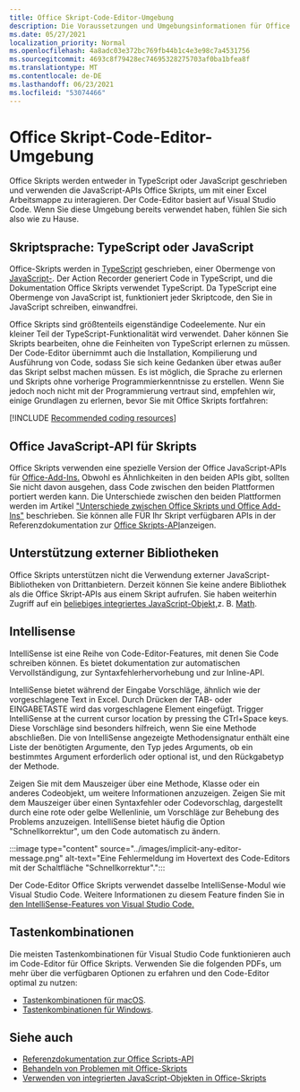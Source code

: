 ```yaml
---
title: Office Skript-Code-Editor-Umgebung
description: Die Voraussetzungen und Umgebungsinformationen für Office Skripts in Excel im Web.
ms.date: 05/27/2021
localization_priority: Normal
ms.openlocfilehash: 4a8adc03e372bc769fb44b1c4e3e98c7a4531756
ms.sourcegitcommit: 4693c8f79428ec74695328275703af0ba1bfea8f
ms.translationtype: MT
ms.contentlocale: de-DE
ms.lasthandoff: 06/23/2021
ms.locfileid: "53074466"
---
```

# <a name="office-scripts-code-editor-environment"></a>Office Skript-Code-Editor-Umgebung

Office Skripts werden entweder in TypeScript oder JavaScript geschrieben und verwenden die JavaScript-APIs Office Skripts, um mit einer Excel Arbeitsmappe zu interagieren. Der Code-Editor basiert auf Visual Studio Code. Wenn Sie diese Umgebung bereits verwendet haben, fühlen Sie sich also wie zu Hause.

## <a name="scripting-language-typescript-or-javascript"></a>Skriptsprache: TypeScript oder JavaScript

Office-Skripts werden in [TypeScript](https://www.typescriptlang.org/docs/home.html) geschrieben, einer Obermenge von [JavaScript-](https://developer.mozilla.org/docs/Web/JavaScript). Der Action Recorder generiert Code in TypeScript, und die Dokumentation Office Skripts verwendet TypeScript. Da TypeScript eine Obermenge von JavaScript ist, funktioniert jeder Skriptcode, den Sie in JavaScript schreiben, einwandfrei.

Office Skripts sind größtenteils eigenständige Codeelemente. Nur ein kleiner Teil der TypeScript-Funktionalität wird verwendet. Daher können Sie Skripts bearbeiten, ohne die Feinheiten von TypeScript erlernen zu müssen. Der Code-Editor übernimmt auch die Installation, Kompilierung und Ausführung von Code, sodass Sie sich keine Gedanken über etwas außer das Skript selbst machen müssen. Es ist möglich, die Sprache zu erlernen und Skripts ohne vorherige Programmierkenntnisse zu erstellen. Wenn Sie jedoch noch nicht mit der Programmierung vertraut sind, empfehlen wir, einige Grundlagen zu erlernen, bevor Sie mit Office Skripts fortfahren:

[!INCLUDE [Recommended coding resources](../includes/coding-basics-references.md)]

## <a name="office-scripts-javascript-api"></a>Office JavaScript-API für Skripts

Office Skripts verwenden eine spezielle Version der Office JavaScript-APIs für [Office-Add-Ins.](/office/dev/add-ins/overview/index) Obwohl es Ähnlichkeiten in den beiden APIs gibt, sollten Sie nicht davon ausgehen, dass Code zwischen den beiden Plattformen portiert werden kann. Die Unterschiede zwischen den beiden Plattformen werden im Artikel ["Unterschiede zwischen Office Skripts und Office Add-Ins"](../resources/add-ins-differences.md#apis) beschrieben. Sie können alle FÜR Ihr Skript verfügbaren APIs in der Referenzdokumentation zur [Office Skripts-API](/javascript/api/office-scripts/overview)anzeigen.

## <a name="external-library-support"></a>Unterstützung externer Bibliotheken

Office Skripts unterstützen nicht die Verwendung externer JavaScript-Bibliotheken von Drittanbietern. Derzeit können Sie keine andere Bibliothek als die Office Skript-APIs aus einem Skript aufrufen. Sie haben weiterhin Zugriff auf ein [beliebiges integriertes JavaScript-Objekt,](../develop/javascript-objects.md)z. B. [Math](https://developer.mozilla.org/docs/Web/JavaScript/Reference/Global_Objects/Math).

## <a name="intellisense"></a>Intellisense

IntelliSense ist eine Reihe von Code-Editor-Features, mit denen Sie Code schreiben können. Es bietet dokumentation zur automatischen Vervollständigung, zur Syntaxfehlerhervorhebung und zur Inline-API.

IntelliSense bietet während der Eingabe Vorschläge, ähnlich wie der vorgeschlagene Text in Excel. Durch Drücken der TAB- oder EINGABETASTE wird das vorgeschlagene Element eingefügt. Trigger IntelliSense at the current cursor location by pressing the CTrl+Space keys. Diese Vorschläge sind besonders hilfreich, wenn Sie eine Methode abschließen. Die von IntelliSense angezeigte Methodensignatur enthält eine Liste der benötigten Argumente, den Typ jedes Arguments, ob ein bestimmtes Argument erforderlich oder optional ist, und den Rückgabetyp der Methode.

Zeigen Sie mit dem Mauszeiger über eine Methode, Klasse oder ein anderes Codeobjekt, um weitere Informationen anzuzeigen. Zeigen Sie mit dem Mauszeiger über einen Syntaxfehler oder Codevorschlag, dargestellt durch eine rote oder gelbe Wellenlinie, um Vorschläge zur Behebung des Problems anzuzeigen. IntelliSense bietet häufig die Option "Schnellkorrektur", um den Code automatisch zu ändern.

:::image type="content" source="../images/implicit-any-editor-message.png" alt-text="Eine Fehlermeldung im Hovertext des Code-Editors mit der Schaltfläche &quot;Schnellkorrektur&quot;.":::

Der Code-Editor Office Skripts verwendet dasselbe IntelliSense-Modul wie Visual Studio Code. Weitere Informationen zu diesem Feature finden Sie in [den IntelliSense-Features von Visual Studio Code.](https://code.visualstudio.com/docs/editor/intellisense#_intellisense-features)

## <a name="keyboard-shortcuts"></a>Tastenkombinationen

Die meisten Tastenkombinationen für Visual Studio Code funktionieren auch im Code-Editor für Office Skripts. Verwenden Sie die folgenden PDFs, um mehr über die verfügbaren Optionen zu erfahren und den Code-Editor optimal zu nutzen:

- [Tastenkombinationen für macOS](https://code.visualstudio.com/shortcuts/keyboard-shortcuts-macos.pdf).
- [Tastenkombinationen für Windows](https://code.visualstudio.com/shortcuts/keyboard-shortcuts-windows.pdf).

## <a name="see-also"></a>Siehe auch

- [Referenzdokumentation zur Office Scripts-API](/javascript/api/office-scripts/overview)
- [Behandeln von Problemen mit Office-Skripts](../testing/troubleshooting.md)
- [Verwenden von integrierten JavaScript-Objekten in Office-Skripts](../develop/javascript-objects.md)
